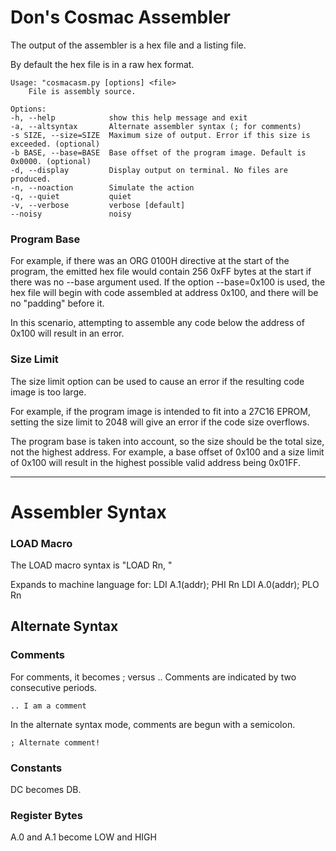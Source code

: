 # Don's Cosmac Assembler



The output of the assembler is a hex file and a listing file.

By default the hex file is in a raw hex format.



    Usage: "cosmacasm.py [options] <file>
        File is assembly source.

    Options:
    -h, --help            show this help message and exit
    -a, --altsyntax       Alternate assembler syntax (; for comments)
    -s SIZE, --size=SIZE  Maximum size of output. Error if this size is exceeded. (optional)
    -b BASE, --base=BASE  Base offset of the program image. Default is 0x0000. (optional)
    -d, --display         Display output on terminal. No files are produced.
    -n, --noaction        Simulate the action
    -q, --quiet           quiet
    -v, --verbose         verbose [default]
    --noisy               noisy


### Program Base

For example, if there was an ORG 0100H directive at the start of the program, the emitted hex file would contain 256 0xFF bytes at the start if there was no --base argument used.
If the option --base=0x100 is used, the hex file will begin with code assembled at address 0x100, and there will be no "padding" before it.

In this scenario, attempting to assemble any code below the address of 0x100 will result in an error.

### Size Limit

The size limit option can be used to cause an error if the resulting code image is too large.

For example, if the program image is intended to fit into a 27C16 EPROM, setting the size limit to 2048 will give an error if the code size overflows.

The program base is taken into account, so the size should be the total size, not the highest address. For example, a base offset of 0x100 and a size limit of 0x100 will result in the highest possible valid address being 0x01FF.

---------------------------------------------------------------------------

# Assembler Syntax

### LOAD Macro

The LOAD macro syntax is "LOAD Rn, <addr>"

Expands to machine language for:
LDI A.1(addr); PHI Rn
LDI A.0(addr); PLO Rn


## Alternate Syntax

### Comments

For comments, it becomes ; versus ..
Comments are indicated by two consecutive periods.

    .. I am a comment

In the alternate syntax mode, comments are begun with a semicolon.

    ; Alternate comment!

### Constants

DC becomes DB.

### Register Bytes

A.0 and A.1 become LOW and HIGH
